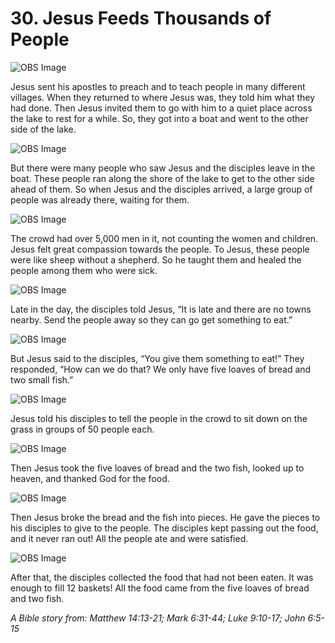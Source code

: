 # 30. Jesus Feeds Thousands of People

![OBS Image](https://cdn.door43.org/obs/jpg/360px/obs-en-30-01.jpg)

Jesus sent his apostles to preach and to teach people in many different villages. When they returned to where Jesus was, they told him what they had done. Then Jesus invited them to go with him to a quiet place across the lake to rest for a while. So, they got into a boat and went to the other side of the lake.

![OBS Image](https://cdn.door43.org/obs/jpg/360px/obs-en-30-02.jpg)

But there were many people who saw Jesus and the disciples leave in the boat. These people ran along the shore of the lake to get to the other side ahead of them. So when Jesus and the disciples arrived, a large group of people was already there, waiting for them.

![OBS Image](https://cdn.door43.org/obs/jpg/360px/obs-en-30-03.jpg)

The crowd had over 5,000 men in it, not counting the women and children. Jesus felt great compassion towards the people. To Jesus, these people were like sheep without a shepherd. So he taught them and healed the people among them who were sick.

![OBS Image](https://cdn.door43.org/obs/jpg/360px/obs-en-30-04.jpg)

Late in the day, the disciples told Jesus, “It is late and there are no towns nearby. Send the people away so they can go get something to eat.”

![OBS Image](https://cdn.door43.org/obs/jpg/360px/obs-en-30-05.jpg)

But Jesus said to the disciples, “You give them something to eat!” They responded, “How can we do that? We only have five loaves of bread and two small fish.”

![OBS Image](https://cdn.door43.org/obs/jpg/360px/obs-en-30-06.jpg)

Jesus told his disciples to tell the people in the crowd to sit down on the grass in groups of 50 people each.

![OBS Image](https://cdn.door43.org/obs/jpg/360px/obs-en-30-07.jpg)

Then Jesus took the five loaves of bread and the two fish, looked up to heaven, and thanked God for the food.

![OBS Image](https://cdn.door43.org/obs/jpg/360px/obs-en-30-08.jpg)

Then Jesus broke the bread and the fish into pieces. He gave the pieces to his disciples to give to the people. The disciples kept passing out the food, and it never ran out! All the people ate and were satisfied.

![OBS Image](https://cdn.door43.org/obs/jpg/360px/obs-en-30-09.jpg)

After that, the disciples collected the food that had not been eaten. It was enough to fill 12 baskets! All the food came from the five loaves of bread and two fish.

_A Bible story from: Matthew 14:13-21; Mark 6:31-44; Luke 9:10-17; John 6:5-15_
